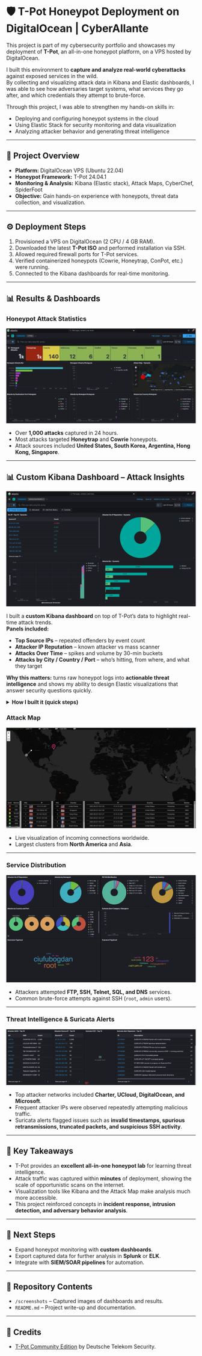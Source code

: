 # 🛡️ T-Pot Honeypot Deployment on DigitalOcean | CyberAllante

This project is part of my cybersecurity portfolio and showcases my deployment of **T-Pot**, an all-in-one honeypot platform, on a VPS hosted by DigitalOcean.  

I built this environment to **capture and analyze real-world cyberattacks** against exposed services in the wild.  
By collecting and visualizing attack data in Kibana and Elastic dashboards, I was able to see how adversaries target systems, what services they go after, and which credentials they attempt to brute-force.  

Through this project, I was able to strengthen my hands-on skills in:
- Deploying and configuring honeypot systems in the cloud
- Using Elastic Stack for security monitoring and data visualization
- Analyzing attacker behavior and generating threat intelligence

---

## 🚀 Project Overview
- **Platform:** DigitalOcean VPS (Ubuntu 22.04)
- **Honeypot Framework:** T-Pot 24.04.1
- **Monitoring & Analysis:** Kibana (Elastic stack), Attack Maps, CyberChef, SpiderFoot
- **Objective:** Gain hands-on experience with honeypots, threat data collection, and visualization.

---

## ⚙️ Deployment Steps
1. Provisioned a VPS on DigitalOcean (2 CPU / 4 GB RAM).
2. Downloaded the latest **T-Pot ISO** and performed installation via SSH.
3. Allowed required firewall ports for T-Pot services.
4. Verified containerized honeypots (Cowrie, Honeytrap, ConPot, etc.) were running.
5. Connected to the Kibana dashboards for real-time monitoring.

---

## 📊 Results & Dashboards

### Honeypot Attack Statistics
![Honeypot Dashboard](screenshots/dashboard1.png)

- Over **1,000 attacks** captured in 24 hours.
- Most attacks targeted **Honeytrap** and **Cowrie** honeypots.
- Attack sources included **United States, South Korea, Argentina, Hong Kong, Singapore**.

---

## 📊 Custom Kibana Dashboard – Attack Insights

![Custom Dashboard](screenshots/custom_dashboard.png)

I built a **custom Kibana dashboard** on top of T-Pot’s data to highlight real-time attack trends.  
**Panels included:**
- **Top Source IPs** – repeated offenders by event count
- **Attacker IP Reputation** – known attacker vs mass scanner
- **Attacks Over Time** – spikes and volume by 30-min buckets
- **Attacks by City / Country / Port** – who’s hitting, from where, and what they target

**Why this matters:** turns raw honeypot logs into **actionable threat intelligence** and shows my ability to design Elastic visualizations that answer security questions quickly.

<details>
<summary><strong>How I built it (quick steps)</strong></summary>

1) **Data view:** selected my T-Pot/Logstash index (e.g., `logstash-*`).  
2) **Lens Visualizations:**
   - Bar/Table: **Top values of** `source.ip` (size 10) → metric: **Count**
   - Donut: **Terms** on `attacker.reputation` (or your equivalent field)
   - Line: X-axis `@timestamp` (auto interval), Y-axis **Count**
   - Bar/Pie: **Terms** on `geoip.city_name.keyword` and/or `geoip.country_name.keyword`
   - Bar: **Terms** on `destination.port`
3) **Dashboard:** added each panel → saved as **“Attack Insights (Custom)”**.
</details>

### Attack Map
![Attack Map](screenshots/attackmap.png)  

- Live visualization of incoming connections worldwide.
- Largest clusters from **North America** and **Asia**.

---

### Service Distribution
![Services](screenshots/services.png)

- Attackers attempted **FTP, SSH, Telnet, SQL, and DNS** services.
- Common brute-force attempts against SSH (`root`, `admin` users).

---

### Threat Intelligence & Suricata Alerts
![Suricata](screenshots/suricata.png)

- Top attacker networks included **Charter, UCloud, DigitalOcean, and Microsoft**.  
- Frequent attacker IPs were observed repeatedly attempting malicious traffic.  
- Suricata alerts flagged issues such as **invalid timestamps, spurious retransmissions, truncated packets, and suspicious SSH activity**.

---

## 🧠 Key Takeaways
- T-Pot provides an **excellent all-in-one honeypot lab** for learning threat intelligence.
- Attack traffic was captured within **minutes** of deployment, showing the scale of opportunistic scans on the internet.
- Visualization tools like Kibana and the Attack Map make analysis much more accessible.
- This project reinforced concepts in **incident response, intrusion detection, and adversary behavior analysis**.

---

## 🔮 Next Steps
- Expand honeypot monitoring with **custom dashboards**.
- Export captured data for further analysis in **Splunk** or **ELK**.
- Integrate with **SIEM/SOAR pipelines** for automation.

---

## 📂 Repository Contents
- `/screenshots` – Captured images of dashboards and results.
- `README.md` – Project write-up and documentation.

---

## 📜 Credits
- [T-Pot Community Edition](https://github.com/telekom-security/tpotce) by Deutsche Telekom Security.
